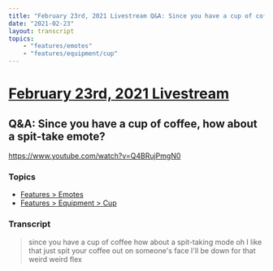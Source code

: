 ```yaml
---
title: "February 23rd, 2021 Livestream Q&A: Since you have a cup of coffee, how about a spit-take emote?"
date: "2021-02-23"
layout: transcript
topics:
    - "features/emotes"
    - "features/equipment/cup"
---
```

# [February 23rd, 2021 Livestream](../2021-02-23.md)
## Q&A: Since you have a cup of coffee, how about a spit-take emote?
https://www.youtube.com/watch?v=Q4BRujPmgN0

### Topics
* [Features > Emotes](../topics/features/emotes.md)
* [Features > Equipment > Cup](../topics/features/equipment/cup.md)

### Transcript

> since you have a cup of coffee how about a spit-taking mode oh I like that just spit your coffee out on someone's face I'll be down for that weird weird flex
